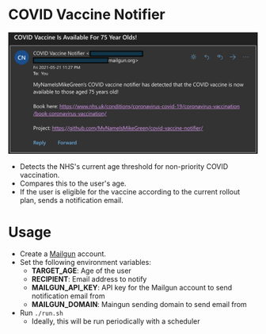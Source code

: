 COVID Vaccine Notifier
=====================

![Email Example](media/emailExample.png "Email Example")

* Detects the NHS's current age threshold for non-priority COVID vaccination.
* Compares this to the user's age.
* If the user is eligible for the vaccine according to the current rollout plan, sends a notification email.

# Usage

* Create a [Mailgun](https://www.mailgun.com/) account.
* Set the following environment variables:
    * **TARGET_AGE**: Age of the user
    * **RECIPIENT**: Email address to notify
    * **MAILGUN_API_KEY**: API key for the Mailgun account to send notification email from
    * **MAILGUN_DOMAIN**: Maingun sending domain to send email from
* Run `./run.sh`
    * Ideally, this will be run periodically with a scheduler
